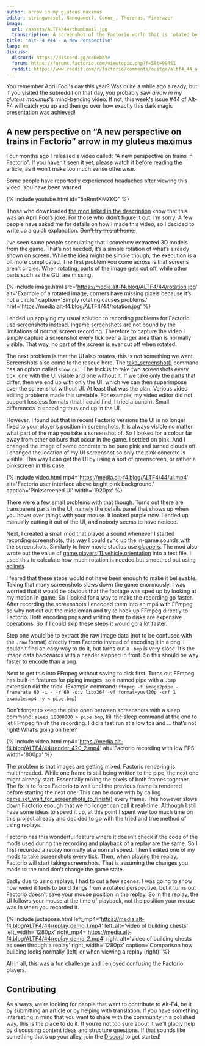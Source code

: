 ```yaml
---
author: arrow in my gluteus maximus
editor: stringweasel, Nanogamer7, Conor_, Therenas, Firerazer
image:
  url: /assets/ALTF4/44/thumbnail.jpg
  transcription: A screenshot of the Factorio world that is rotated by 20 degrees
title: "Alt-F4 #44 - A New Perspective"
lang: en
discuss:
  discord: https://discord.gg/ceKebbY#
  forum: https://forums.factorio.com/viewtopic.php?f=5&t=99451
  reddit: https://www.reddit.com/r/factorio/comments/ouitga/altf4_44_a_new_perspective/
---
```


You remember April Fool's day this year? Was quite a while ago already, but if you visited the subreddit on that day, you probably saw *arrow in my gluteus maximus*'s mind-bending video. If not, this week's issue #44 of Alt-F4 will catch you up and then go over how exactly this dark magic presentation was achieved!

## A new perspective on “A new perspective on trains in Factorio” <author>arrow in my gluteus maximus</author>

Four months ago I released a video called: “A new perspective on trains in Factorio”. If you haven’t seen it yet, please watch it before reading the article, as it won’t make too much sense otherwise.

Some people have reportedly experienced headaches after viewing this video. You have been warned.

{% include youtube.html id="5nRnnfKMZKQ" %}

Those who downloaded [the mod linked in the description](https://mods.factorio.com/mod/train_perspective) know that this was an April Fool’s joke. For those who didn’t figure it out: I’m sorry. A few people have asked me for details on how I made this video, so I decided to write up a quick explanation. ~~Don’t try this at home.~~

I’ve seen some people speculating that I somehow extracted 3D models from the game. That’s not needed, it’s a simple rotation of what’s already shown on screen. While the idea might be simple though, the execution is a bit more complicated. The first problem you come across is that screens aren’t circles. When rotating, parts of the image gets cut off, while other parts such as the GUI are missing.

{% include image.html src='https://media.alt-f4.blog/ALTF4/44/rotation.jpg' alt='Example of a rotated image, corners have missing pixels because it’s not a circle.' caption='Simply rotating causes problems.' href='https://media.alt-f4.blog/ALTF4/44/rotation.jpg' %}

I ended up applying my usual solution to recording problems for Factorio: use screenshots instead. Ingame screenshots are not bound by the limitations of normal screen recording. Therefore to capture the video I simply capture a screenshot every tick over a larger area than is normally visible. That way, no part of the screen is ever cut off when rotated.

The next problem is that the UI also rotates, this is not something we want. Screenshots also come to the rescue here. The [take_screenshot()](https://lua-api.factorio.com/latest/LuaGameScript.html#LuaGameScript.take_screenshot) command has an option called `show_gui`. The trick is to take two screenshots every tick, one with the UI visible and one without it. If we take only the parts that differ, then we end up with only the UI, which we can then superimpose over the screenshot without UI. At least that was the plan. Various video editing problems made this unviable. For example, my video editor did not support lossless formats (that I could find, I tried a bunch). Small differences in encoding thus end up in the UI.

However, I found out that in recent Factorio versions the UI is no longer fixed to your player’s position in screenshots. It is always visible no matter what part of the map you take a screenshot of. So I looked for a colour far away from other colours that occur in the game. I settled on pink. And I changed the image of some concrete to be pure pink and turned clouds off. I changed the location of my UI screenshot so only the pink concrete is visible. This way I can get the UI by using a sort of greenscreen, or rather a pinkscreen in this case.

{% include video.html mp4='https://media.alt-f4.blog/ALTF4/44/ui.mp4' alt='Factorio user interface above bright pink background.' caption='Pinkscreened UI' width='1920px' %}

There were a few small problems with that though. Turns out there are transparent parts in the UI, namely the details panel that shows up when you hover over things with your mouse. It looked purple now. I ended up manually cutting it out of the UI, and nobody seems to have noticed.

Next, I created a small mod that played a sound whenever I started recording screenshots, this way I could sync up the in-game sounds with the screenshots. Similarly to how movie studios use [clappers](https://en.wikipedia.org/wiki/Clapperboard). The mod also wrote out the value of [game.players[1].vehicle.orientation](https://lua-api.factorio.com/latest/LuaEntity.html#LuaEntity.orientation) into a text file. I used this to calculate how much rotation is needed but smoothed out using [splines](https://en.wikipedia.org/wiki/Spline_(mathematics)).

I feared that these steps would not have been enough to make it believable. Taking that many screenshots slows down the game enormously. I was worried that it would be obvious that the footage was sped up by looking at my motion in-game. So I looked for a way to make the recording go faster. After recording the screenshots I encoded them into an mp4 with FFmpeg, so why not cut out the middleman and try to hook up FFmpeg directly to Factorio. Both encoding pngs and writing them to disks are expensive operations. So if I could skip these steps it would go a lot faster.

Step one would be to extract the raw image data (not to be confused with the `.raw` format) directly from Factorio instead of encoding it in a png. I couldn’t find an easy way to do it, but turns out a `.bmp` is very close. It’s the image data backwards with a header slapped in front. So this should be way faster to encode than a png.

Next to get this into FFmpeg without saving to disk first. Turns out FFmpeg has built-in features for piping images, so a named pipe with a `.bmp` extension did the trick. (Example command: `ffmpeg -f image2pipe -framerate 60 -i - -r 60 -c:v libx264 -vf format=yuv420p -crf 1 example.mp4 -y < pipe.bmp`)

Don’t forget to keep the pipe open between screenshots with a sleep command: `sleep 10000000 > pipe.bmp`, kill the sleep command at the end to let FFmpeg finish the recording. I did a test run at a low fps and … that’s not right! What’s going on here?

{% include video.html mp4='https://media.alt-f4.blog/ALTF4/44/render_420_2.mp4' alt='Factorio recording with low FPS' width='800px' %}

The problem is that images are getting mixed. Factorio rendering is multithreaded. While one frame is still being written to the pipe, the next one might already start. Essentially mixing the pixels of both frames together. The fix is to force Factorio to wait until the previous frame is rendered before starting the next one. This can be done with by calling [game.set_wait_for_screenshots_to_finish()](https://lua-api.factorio.com/latest/LuaGameScript.html#LuaGameScript.set_wait_for_screenshots_to_finish) every frame. This however slows down Factorio enough that we no longer can call it real-time. Although I still have some ideas to speed it up, at this point I spent way too much time on this project already and decided to go with the tried and true method of using replays.

Factorio has this wonderful feature where it doesn’t check if the code of the mods used during the recording and playback of a replay are the same. So I first recorded a replay normally at a normal speed. Then I edited one of my mods to take screenshots every tick. Then, when playing the replay, Factorio will start taking screenshots. That is assuming the changes you made to the mod don’t change the game state.

Sadly due to using replays, I had to cut a few scenes. I was going to show how weird it feels to build things from a rotated perspective, but it turns out Factorio doesn’t save your mouse position in the replay. So in the replay, the UI follows your mouse at the time of playback, not the position your mouse was in when you recorded it.

{% include juxtapose.html left_mp4='https://media.alt-f4.blog/ALTF4/44/replay_demo_1.mp4' left_alt='video of building chests' left_width='1280px' right_mp4='https://media.alt-f4.blog/ALTF4/44/replay_demo_2.mp4' right_alt='video of building chests as seen through a replay' right_width='1280px'
caption='Comparison how building looks normally (left) or when viewing a replay (right)' %}

All in all, this was a fun challenge and I enjoyed confusing the Factorio players.

## Contributing

As always, we’re looking for people that want to contribute to Alt-F4, be it by submitting an article or by helping with translation. If you have something interesting in mind that you want to share with the community in a polished way, this is the place to do it. If you’re not too sure about it we’ll gladly help by discussing content ideas and structure questions. If that sounds like something that’s up your alley, join the [Discord](https://discord.gg/nxnCFkb) to get started!
